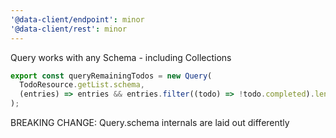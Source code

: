 ```yaml
---
'@data-client/endpoint': minor
'@data-client/rest': minor
---
```


Query works with any Schema - including Collections

```ts
export const queryRemainingTodos = new Query(
  TodoResource.getList.schema,
  (entries) => entries && entries.filter((todo) => !todo.completed).length,
);
```

BREAKING CHANGE: Query.schema internals are laid out differently